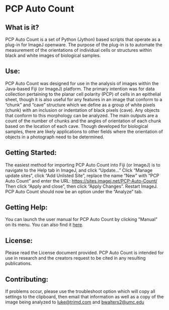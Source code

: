 # ﻿PCP Auto Count

## What is it? 

PCP Auto Count is a set of Python (Jython) based scripts that operate as a plug-in for ImageJ openware. The purpose of the plug-in is to automate the measurement of the orientations of individual cells or structures within black and white images of biological samples. 

## Use:

PCP Auto Count was designed for use in the analysis of images within the Java-based Fiji (or ImageJ) platform. The primary intention was for data collection pertaining to the planar cell polarity (PCP) of cells in an epithelial sheet, though it is also useful for any features in an image that conform to a “chunk” and “cave” structure which we define as a group of white pixels (chunk) with an inclusion or indentation of black pixels (cave). Any objects that conform to this morphology can be analyzed. The main outputs are a count of the number of chunks and the angles of orientation of each chunk based on the location of each cave. Though developed for biological samples, there are likely applications to other fields where the orientation of objects in a photograph need to be determined. 

## Getting Started:

The easiest method for importing PCP Auto Count into Fiji (or ImageJ) is to navigate to the Help tab in ImageJ, and click “Update…”  Click “Manage update sites”, click “Add Unlisted Site”, replace the name “New” with “PCP Auto Count” and enter the URL: https://sites.imagej.net/PCP-Auto-Count/ 
Then click “Apply and close”, then click “Apply Changes”. Restart ImageJ.
PCP Auto Count should now be an option under the “Analyze” tab.

## Getting Help:

You can launch the user manual for PCP Auto Count by clicking "Manual" on its menu. You can also find it [here](PCP%20Auto%20Count/lib/pcp_auto_count/Manual.pdf).

## License:

Please read the License document provided. PCP Auto Count is intended for use in research and the creators request to be cited in any resulting publications. 

## Contributing:

If problems occur, please use the troubleshoot option which will copy all settings to the clipboard, then email that information as well as a copy of the image being analyzed to luke@trimd.com and bwalters2@umc.edu

